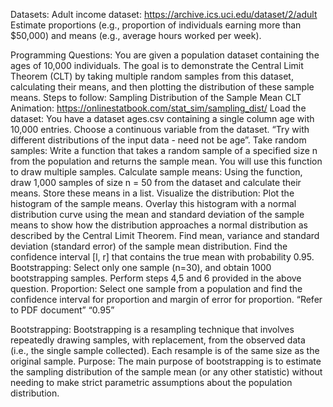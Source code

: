 Datasets:
Adult income dataset: https://archive.ics.uci.edu/dataset/2/adult Estimate proportions (e.g., proportion of individuals earning more than $50,000) and means (e.g., average hours worked per week).


Programming Questions:
You are given a population dataset containing the ages of 10,000 individuals. The goal is to demonstrate the Central Limit Theorem (CLT) by taking multiple random samples from this dataset, calculating their means, and then plotting the distribution of these sample means.
Steps to follow: Sampling Distribution of the Sample Mean
CLT Animation: https://onlinestatbook.com/stat_sim/sampling_dist/
Load the dataset: You have a dataset ages.csv containing a single column age with 10,000 entries. Choose a continuous variable from the dataset. “Try with different distributions of the input data - need not be age”.
Take random samples: Write a function that takes a random sample of a specified size n from the population and returns the sample mean. You will use this function to draw multiple samples.
Calculate sample means: Using the function, draw 1,000 samples of size n = 50 from the dataset and calculate their means. Store these means in a list.
Visualize the distribution: Plot the histogram of the sample means. Overlay this histogram with a normal distribution curve using the mean and standard deviation of the sample means to show how the distribution approaches a normal distribution as described by the Central Limit Theorem.
Find mean, variance and standard deviation (standard error) of the sample mean distribution.
Find the confidence interval [l, r] that contains the true mean with probability 0.95. 
Bootstrapping:
Select only one sample (n=30), and obtain 1000 bootstrapping samples. Perform steps 4,5 and 6 provided in the above question.
Proportion:
Select one sample from a population and find the confidence interval for proportion and margin of error for proportion. “Refer to PDF document”  “0.95”

Bootstrapping: Bootstrapping is a resampling technique that involves repeatedly drawing samples, with replacement, from the observed data (i.e., the single sample collected). Each resample is of the same size as the original sample.
Purpose: The main purpose of bootstrapping is to estimate the sampling distribution of the sample mean (or any other statistic) without needing to make strict parametric assumptions about the population distribution.